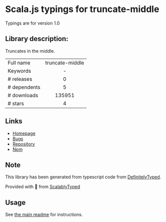 
# Scala.js typings for truncate-middle

Typings are for version 1.0

## Library description:
Truncates in the middle.

|                    |                 |
| ------------------ | :-------------: |
| Full name          | truncate-middle |
| Keywords           | - |
| # releases         | 0 |
| # dependents       | 5 |
| # downloads        | 135951 |
| # stars            | 4 |

## Links
- [Homepage](https://github.com/kahwee/truncate-middle#readme)
- [Bugs](https://github.com/kahwee/truncate-middle/issues)
- [Repository](https://github.com/kahwee/truncate-middle)
- [Npm](https://www.npmjs.com/package/truncate-middle)
    


## Note
This library has been generated from typescript code from [DefinitelyTyped](https://definitelytyped.org).

Provided with :purple_heart: from [ScalablyTyped](https://github.com/oyvindberg/ScalablyTyped)

## Usage
See [the main readme](../../readme.md) for instructions.



